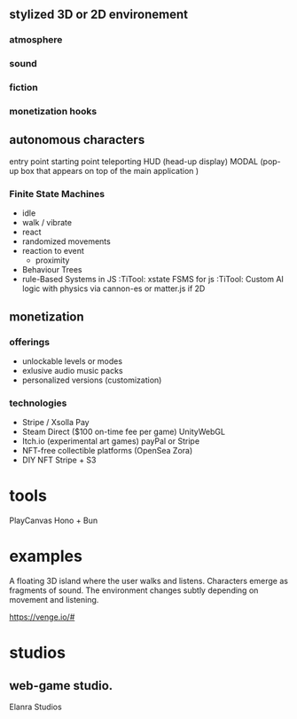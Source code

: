 
## stylized 3D or 2D environement
### atmosphere
### sound
### fiction
### monetization hooks
	 
## autonomous characters


entry point starting point
teleporting 
HUD (head-up display)
MODAL  (pop-up box that appears on top of the main application )
### Finite State Machines 
- idle
- walk / vibrate 
- react 
- randomized movements
- reaction to event 
	- proximity
- Behaviour Trees
- rule-Based Systems in JS
	:TiTool: xstate FSMS for js
	:TiTool: Custom AI logic with physics via cannon-es or matter.js if 2D

## monetization
### offerings
- unlockable levels or modes
- exlusive audio music packs
- personalized versions (customization)

### technologies
- Stripe /  Xsolla Pay
- Steam Direct ($100 on-time fee per game) UnityWebGL
- Itch.io (experimental art games) payPal or Stripe
- NFT-free collectible platforms (OpenSea Zora)
- DIY NFT Stripe + S3
# tools

PlayCanvas
Hono + Bun 


# examples 

A floating 3D island where the user walks and listens. Characters emerge as fragments of sound. The environment changes subtly depending on movement and listening.

https://venge.io/#


# studios
## web-game studio.
Elanra Studios



